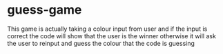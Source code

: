 # guess-game
This game is actually taking a colour input from user and if the input is correct the code will show that the user is the winner otherwise it will ask the user to reinput and guess the colour that the code is guessing 
